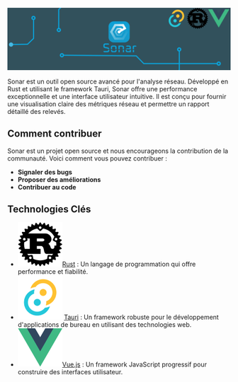 ![Sonar Team Banner](https://github.com/Sonar-team/.github/blob/main/profile/Frame%201(2).png)

Sonar est un outil open source avancé pour l'analyse réseau. Développé en Rust et utilisant le framework Tauri, Sonar offre une performance exceptionnelle et une interface utilisateur intuitive. Il est conçu pour fournir une visualisation claire des métriques réseau et permettre un rapport détaillé des relevés.

## Comment contribuer

Sonar est un projet open source et nous encourageons la contribution de la communauté. Voici comment vous pouvez contribuer :
- **Signaler des bugs**
- **Proposer des améliorations**
- **Contribuer au code**

## Technologies Clés

- ![Logo Rust](https://github.com/Sonar-team/.github/blob/main/profile/image%203.png)[Rust](https://www.rust-lang.org/fr) : Un langage de programmation qui offre performance et fiabilité.
- ![Logo Tauri](https://github.com/Sonar-team/.github/blob/main/profile/image%2010.png)
 [Tauri](https://tauri.app/) : Un framework robuste pour le développement d'applications de bureau en utilisant des technologies web.
- ![Logo Vue](https://github.com/Sonar-team/.github/blob/main/profile/image%209.png)[Vue.js](https://vuejs.org/) : Un framework JavaScript progressif pour construire des interfaces utilisateur.

